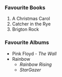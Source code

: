 ### Favourite Books
1. A Christmas Carol
2. Catcher in the Rye
3. Brigton Rock

### Favourite Albums
- Pink Floyd - *The Wall*
- Rainbow
  - *Rainbow Rising*
  - *StarGazer*
